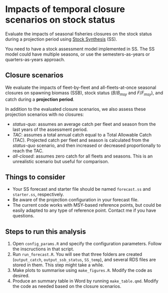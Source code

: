 # Impacts of temporal closure scenarios on stock status

Evaluate the impacts of seasonal fisheries closures on the stock status during a projection period using [Stock Synthesis](https://vlab.noaa.gov/web/stock-synthesis) (SS). 

You need to have a stock assessment model implemented in SS. The SS model could have multiple seasons, or use the semesters-as-years or quarters-as-years approach.

## Closure scenarios

We evaluate the impacts of fleet-by-fleet and all-fleets-at-once seasonal closures on spawning biomass (SSB), stock status ($B/B_{msy}$ and $F/F_{msy}$), and catch during a **projection period**.

In addition to the evaluated closure scenarios, we also assess these projection scenarios with no closures:

- *status-quo*: assumes an average catch per fleet and season from the last years of the assessment period.
- *TAC*: assumes a total annual catch equal to a Total Allowable Catch (TAC). Projected catch per fleet and season is calculated from the *status-quo* scenario, and then increased or decreased proportionally to reach the TAC.
- *all-closed*: assumes zero catch for all fleets and seasons. This is an unrealistic scenario but useful for comparison.

## Things to consider

- Your SS forecast and starter file should be named `forecast.ss` and `starter.ss`, respectively.
- Be aware of the projection configuration in your forecast file.
- The current code works with MSY-based reference points, but could be easily adapted to any type of reference point. Contact me if you have questions.

## Steps to run this analysis

1. Open `config_params.R` and specify the configuration parameters. Follow the inscructions in that script.
2. Run `run_forecast.R`. You will see that three folders are created (`output_catch`, `output_ssb_status`, `SS_temp`), and several RDS files are stored in them. This step might take a while.
3. Make plots to summarise using `make_figures.R`. Modify the code as desired.
4. Produce an summary table in Word by running `make_table.qmd`. Modify the code as needed based on the closure scenarios.
